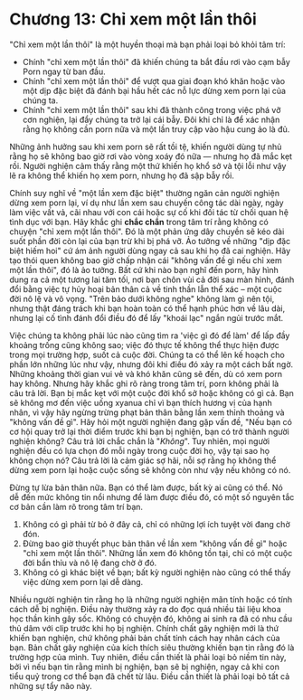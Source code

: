 # Chương 13: Chỉ xem một lần thôi

"Chỉ xem một lần thôi" là một huyền thoại mà bạn phải loại bỏ khỏi tâm trí:

* Chính "chỉ xem một lần thôi" đã khiến chúng ta bắt đầu rơi vào cạm bẫy Porn ngay từ ban đầu.
* Chính "chỉ xem một lần thôi" để vượt qua giai đoạn khó khăn hoặc vào một dịp đặc biệt đã đánh bại hầu hết các nỗ lực dừng xem porn lại của chúng ta.
* Chính "chỉ xem một lần thôi" sau khi đã thành công trong việc phá vỡ cơn nghiện, lại đẩy chúng ta trở lại cái bẫy. Đôi khi chỉ là để xác nhận rằng họ không cần porn nữa và một lần truy cập vào hậu cung ảo là đủ.

Những ảnh hưởng sau khi xem porn sẽ rất tồi tệ, khiến người dùng tự nhủ rằng họ sẽ không bao giờ rơi vào vòng xoáy đó nữa — nhưng họ đã mắc kẹt rồi. Người nghiện cảm thấy rằng một thứ khiến họ khổ sở và tội lỗi như vậy lẽ ra không thể khiến họ xem porn, nhưng họ đã sập bẫy rồi.

Chính suy nghĩ về "một lần xem đặc biệt" thường ngăn cản người nghiện dừng xem porn lại, ví dụ như lần xem sau chuyến công tác dài ngày, ngày làm việc vất vả, cãi nhau với con cái hoặc sự cố khi đối tác từ chối quan hệ tình dục với bạn. Hãy khắc ghi **chắc chắn** trong tâm trí rằng không có chuyện "chỉ xem một lần thôi". Đó là một phản ứng dây chuyền sẽ kéo dài suốt phần đời còn lại của bạn trừ khi bị phá vỡ. Ảo tưởng về những "dịp đặc biệt hiếm hoi" cứ ám ảnh người dùng ngay cả sau khi họ đã cai nghiện. Hãy tạo thói quen không bao giờ chấp nhận cái "không vấn đề gì nếu chỉ xem một lần thôi", đó là ảo tưởng. Bất cứ khi nào bạn nghĩ đến porn, hãy hình dung ra cả một tương lai tăm tối, nơi bạn chôn vùi cả đời sau màn hình, đánh đổi bằng việc tự hủy hoại bản thân cả về tinh thần lẫn thể xác –  một cuộc đời nô lệ và vô vọng. "Trên bảo dưới không nghe" không làm gì nên tội, nhưng thật đáng trách khi bạn hoàn toàn có thể hạnh phúc hơn về lâu dài, nhưng lại cố tình đánh đổi điều đó để lấy "khoái lạc" ngắn ngủi trước mắt.


Việc chúng ta không phải lúc nào cũng tìm ra 'việc gì đó để làm' để lấp đầy khoảng trống cũng không sao; việc đó thực tế không thể thực hiện được trong mọi trường hợp, suốt cả cuộc đời. Chúng ta có thể lên kế hoạch cho phần lớn những lúc như vậy, nhưng đôi khi điều đó xảy ra một cách bất ngờ. Những khoảng thời gian vui vẻ và khó khăn cũng sẽ đến, dù có xem porn hay không. Nhưng hãy khắc ghi rõ ràng trong tâm trí, porn không phải là câu trả lời. Bạn bị mắc kẹt với một cuộc đời khổ sở hoặc không có gì cả. Bạn sẽ không mơ đến việc uống xyanua chỉ vì bạn thích hương vị của hạnh nhân, vì vậy hãy ngừng trừng phạt bản thân bằng lần xem thỉnh thoảng và "không vấn đề gì". Hãy hỏi một người nghiện đang gặp vấn đề, "Nếu bạn có cơ hội quay trở lại thời điểm trước khi bạn bị nghiện, bạn có trở thành người nghiện không? Câu trả lời chắc chắn là "*Không*". Tuy nhiên, mọi người nghiện đều có lựa chọn đó mỗi ngày trong cuộc đời họ, vậy tại sao họ không chọn nó? Câu trả lời là cảm giác sợ hãi, nỗi sợ rằng họ không thể dừng xem porn lại hoặc cuộc sống sẽ không còn như vậy nếu không có nó.

Đừng tự lừa bản thân nữa. Bạn có thể làm được, bất kỳ ai cũng có thể. Nó dễ đến mức không tin nổi nhưng để làm được điều đó, có một số nguyên tắc cơ bản cần làm rõ trong tâm trí bạn.

1. Không có gì phải từ bỏ ở đây cả, chỉ có những lợi ích tuyệt vời đang chờ đón.
2. Đừng bao giờ thuyết phục bản thân về lần xem "không vấn đề gì" hoặc "chỉ xem một lần thôi". Những lần xem đó không tồn tại, chỉ có một cuộc đời bẩn thỉu và nô lệ đang chờ ở đó.
3. Không có gì khác biệt về bạn; bất kỳ người nghiện nào cũng có thể thấy việc dừng xem porn lại dễ dàng.

Nhiều người nghiện tin rằng họ là những người nghiện mãn tính hoặc có tính cách dễ bị nghiện. Điều này thường xảy ra do đọc quá nhiều tài liệu khoa học thần kinh gây sốc. Không có chuyện đó, không ai sinh ra đã có nhu cầu thủ dâm với clip trước khi họ bị nghiện. Chính chất gây nghiện mới là thứ khiến bạn nghiện, chứ không phải bản chất tính cách hay nhân cách của bạn. Bản chất gây nghiện của kích thích siêu thường khiến bạn tin rằng đó là trường hợp của mình. Tuy nhiên, điều cần thiết là phải loại bỏ niềm tin này, bởi vì nếu bạn tin rằng mình bị nghiện, bạn sẽ bị nghiện, ngay cả khi con tiểu quỷ trong cơ thể bạn đã chết từ lâu. Điều cần thiết là phải loại bỏ tất cả những sự tẩy não này.